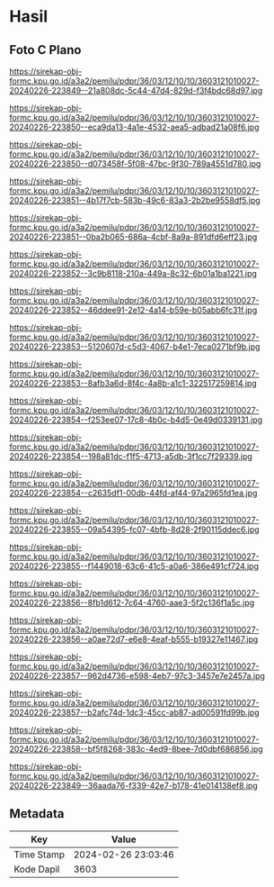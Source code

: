 # Hasil

## Foto C Plano

https://sirekap-obj-formc.kpu.go.id/a3a2/pemilu/pdpr/36/03/12/10/10/3603121010027-20240226-223849--21a808dc-5c44-47d4-829d-f3f4bdc68d97.jpg

https://sirekap-obj-formc.kpu.go.id/a3a2/pemilu/pdpr/36/03/12/10/10/3603121010027-20240226-223850--eca9da13-4a1e-4532-aea5-adbad21a08f6.jpg

https://sirekap-obj-formc.kpu.go.id/a3a2/pemilu/pdpr/36/03/12/10/10/3603121010027-20240226-223850--d073458f-5f08-47bc-9f30-789a4551d780.jpg

https://sirekap-obj-formc.kpu.go.id/a3a2/pemilu/pdpr/36/03/12/10/10/3603121010027-20240226-223851--4b17f7cb-583b-49c6-83a3-2b2be9558df5.jpg

https://sirekap-obj-formc.kpu.go.id/a3a2/pemilu/pdpr/36/03/12/10/10/3603121010027-20240226-223851--0ba2b065-686a-4cbf-8a9a-891dfd6eff23.jpg

https://sirekap-obj-formc.kpu.go.id/a3a2/pemilu/pdpr/36/03/12/10/10/3603121010027-20240226-223852--3c9b8118-210a-449a-8c32-6b01a1ba1221.jpg

https://sirekap-obj-formc.kpu.go.id/a3a2/pemilu/pdpr/36/03/12/10/10/3603121010027-20240226-223852--46ddee91-2e12-4a14-b59e-b05abb6fc31f.jpg

https://sirekap-obj-formc.kpu.go.id/a3a2/pemilu/pdpr/36/03/12/10/10/3603121010027-20240226-223853--5120607d-c5d3-4067-b4e1-7eca0271bf9b.jpg

https://sirekap-obj-formc.kpu.go.id/a3a2/pemilu/pdpr/36/03/12/10/10/3603121010027-20240226-223853--8afb3a6d-8f4c-4a8b-a1c1-322517259814.jpg

https://sirekap-obj-formc.kpu.go.id/a3a2/pemilu/pdpr/36/03/12/10/10/3603121010027-20240226-223854--f253ee07-17c8-4b0c-b4d5-0e49d0339131.jpg

https://sirekap-obj-formc.kpu.go.id/a3a2/pemilu/pdpr/36/03/12/10/10/3603121010027-20240226-223854--198a81dc-f1f5-4713-a5db-3f1cc7f29339.jpg

https://sirekap-obj-formc.kpu.go.id/a3a2/pemilu/pdpr/36/03/12/10/10/3603121010027-20240226-223854--c2635df1-00db-44fd-af44-97a2965fd1ea.jpg

https://sirekap-obj-formc.kpu.go.id/a3a2/pemilu/pdpr/36/03/12/10/10/3603121010027-20240226-223855--09a54395-fc07-4bfb-8d28-2f90115ddec6.jpg

https://sirekap-obj-formc.kpu.go.id/a3a2/pemilu/pdpr/36/03/12/10/10/3603121010027-20240226-223855--f1449018-63c6-41c5-a0a6-386e491cf724.jpg

https://sirekap-obj-formc.kpu.go.id/a3a2/pemilu/pdpr/36/03/12/10/10/3603121010027-20240226-223856--8fb1d612-7c64-4760-aae3-5f2c136f1a5c.jpg

https://sirekap-obj-formc.kpu.go.id/a3a2/pemilu/pdpr/36/03/12/10/10/3603121010027-20240226-223856--a0ae72d7-e6e8-4eaf-b555-b19327e11467.jpg

https://sirekap-obj-formc.kpu.go.id/a3a2/pemilu/pdpr/36/03/12/10/10/3603121010027-20240226-223857--962d4736-e598-4eb7-97c3-3457e7e2457a.jpg

https://sirekap-obj-formc.kpu.go.id/a3a2/pemilu/pdpr/36/03/12/10/10/3603121010027-20240226-223857--b2afc74d-1dc3-45cc-ab87-ad00591fd99b.jpg

https://sirekap-obj-formc.kpu.go.id/a3a2/pemilu/pdpr/36/03/12/10/10/3603121010027-20240226-223858--bf5f8268-383c-4ed9-8bee-7d0dbf686856.jpg

https://sirekap-obj-formc.kpu.go.id/a3a2/pemilu/pdpr/36/03/12/10/10/3603121010027-20240226-223849--36aada76-f339-42e7-b178-41e014138ef8.jpg


## Metadata

| Key        | Value               |
| ---------- | ------------------- |
| Time Stamp | 2024-02-26 23:03:46 |
| Kode Dapil | 3603                |



